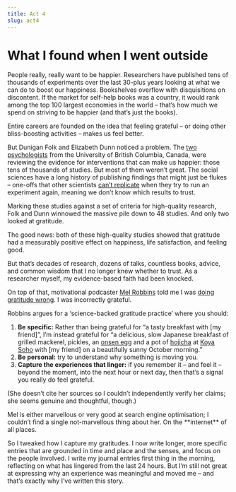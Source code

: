 ```yaml
---
title: Act 4  
slug: act4  
---
```

<script>  
    import Aside from "$components/Aside.svelte";  
</script>

# What I found when I went outside

People really, really want to be happier. Researchers have published tens of thousands of experiments over the last 30-plus years looking at what we can do to boost our happiness. Bookshelves overflow with disquisitions on discontent. If the market for self-help books was a country, it would rank among the top 100 largest economies in the world – that’s how much we spend on striving to be happier (and that’s just the books).

Entire careers are founded on the idea that feeling grateful – or doing other bliss-boosting activities – makes us feel better.

But Dunigan Folk and Elizabeth Dunn noticed a problem. The [two](https://heinelab.psych.ubc.ca/dunigan-folk/) [psychologists](https://dunn.psych.ubc.ca/) from the University of British Columbia, Canada, were reviewing the evidence for interventions that can make us happier: those tens of thousands of studies. But most of them weren’t great. The social sciences have a long history of publishing findings that might just be flukes – one-offs that other scientists [can’t replicate](https://www.nature.com/articles/533452a) when they try to run an experiment again, meaning we don’t know which results to trust.

Marking these studies against a set of criteria for high-quality research, Folk and Dunn winnowed the massive pile down to 48 studies. And only two looked at gratitude.

The good news: both of these high-quality studies showed that gratitude had a measurably positive effect on happiness, life satisfaction, and feeling good.

But that’s decades of research, dozens of talks, countless books, advice, and common wisdom that I no longer knew whether to trust. As a researcher myself, my evidence-based faith had been knocked.

On top of that, motivational podcaster [Mel Robbins](https://www.melrobbins.com/about-mel) told me I was [doing gratitude wrong](https://open.spotify.com/episode/5euE6Z2mu25lu4guwznNRq?si=aa17f3b1fd7148b4). I was incorrectly grateful.

Robbins argues for a ‘science-backed gratitude practice’ where you should:

1. **Be specific:** Rather than being grateful for “a tasty breakfast with \[my friend\]”, I’m instead grateful for “a delicious, slow Japanese breakfast of grilled mackerel, pickles, an [onsen egg](https://www.seriouseats.com/onsen-tamago-japanese-soft-cooked-egg-recipe) and a pot of [hojicha](https://senbirdtea.com/blogs/green-tea/10-different-types-of-japanese-tea) at [Koya Soho](https://www.koya.co.uk/restaurant/soho) with \[my friend\] on a beautifully sunny October morning.”  
2. **Be personal:** try to understand why something is moving you.  
3. **Capture the experiences that linger:** if you remember it – and feel it – beyond the moment, into the next hour or next day, then that’s a signal you really do feel grateful.

(She doesn’t cite her sources so I couldn’t independently verify her claims; she seems genuine and thoughtful, though.)

<Aside>Mel is either marvellous or very good at search engine optimisation; I couldn’t find a single not-marvellous thing about her. On the **internet** of all places.</Aside>

So I tweaked how I capture my gratitudes. I now write longer, more specific entries that are grounded in time and place and the senses, and focus on the people involved. I write my journal entries first thing in the morning, reflecting on what has lingered from the last 24 hours. But I’m still not great at expressing why an experience was meaningful and moved me – and that’s exactly why I’ve written this story.

